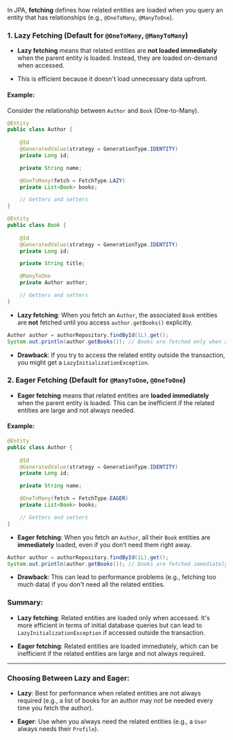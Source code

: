 In JPA, **fetching** defines how related entities are loaded when you query an entity that has relationships (e.g., `@OneToMany`, `@ManyToOne`).

### **1. Lazy Fetching** (Default for `@OneToMany`, `@ManyToMany`)

- **Lazy fetching** means that related entities are **not loaded immediately** when the parent entity is loaded. Instead, they are loaded on-demand when accessed.
    
- This is efficient because it doesn't load unnecessary data upfront.
#### **Example**:

Consider the relationship between `Author` and `Book` (One-to-Many).

```java
@Entity
public class Author {
    
    @Id
    @GeneratedValue(strategy = GenerationType.IDENTITY)
    private Long id;

    private String name;

    @OneToMany(fetch = FetchType.LAZY)
    private List<Book> books;

    // Getters and setters
}

@Entity
public class Book {
    
    @Id
    @GeneratedValue(strategy = GenerationType.IDENTITY)
    private Long id;

    private String title;

    @ManyToOne
    private Author author;

    // Getters and setters
}
```

- **Lazy fetching**: When you fetch an `Author`, the associated `Book` entities are **not** fetched until you access `author.getBooks()` explicitly.

```java
Author author = authorRepository.findById(1L).get();
System.out.println(author.getBooks()); // Books are fetched only when accessed
```

- **Drawback**: If you try to access the related entity outside the transaction, you might get a `LazyInitializationException`.

### **2. Eager Fetching** (Default for `@ManyToOne`, `@OneToOne`)

- **Eager fetching** means that related entities are **loaded immediately** when the parent entity is loaded. This can be inefficient if the related entities are large and not always needed.
#### **Example**:

```java
@Entity
public class Author {
    
    @Id
    @GeneratedValue(strategy = GenerationType.IDENTITY)
    private Long id;

    private String name;

    @OneToMany(fetch = FetchType.EAGER)
    private List<Book> books;

    // Getters and setters
}
```

- **Eager fetching**: When you fetch an `Author`, all their `Book` entities are **immediately** loaded, even if you don’t need them right away.

```java
Author author = authorRepository.findById(1L).get();
System.out.println(author.getBooks()); // Books are fetched immediately
```

- **Drawback**: This can lead to performance problems (e.g., fetching too much data) if you don't need all the related entities.

### **Summary**:

- **Lazy fetching**: Related entities are loaded only when accessed. It's more efficient in terms of initial database queries but can lead to `LazyInitializationException` if accessed outside the transaction.
    
- **Eager fetching**: Related entities are loaded immediately, which can be inefficient if the related entities are large and not always required.

---

### **Choosing Between Lazy and Eager**:

- **Lazy**: Best for performance when related entities are not always required (e.g., a list of books for an author may not be needed every time you fetch the author).
    
- **Eager**: Use when you always need the related entities (e.g., a `User` always needs their `Profile`).